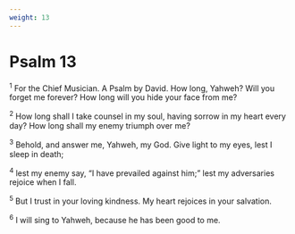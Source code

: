 ```yaml
---
weight: 13
---
```


# Psalm 13

<sup>1</sup> For the Chief Musician. A Psalm by David. How long, Yahweh? Will you forget me forever? How long will you hide your face from me? 

<sup>2</sup> How long shall I take counsel in my soul, having sorrow in my heart every day? How long shall my enemy triumph over me? 

<sup>3</sup> Behold, and answer me, Yahweh, my God. Give light to my eyes, lest I sleep in death; 

<sup>4</sup> lest my enemy say, “I have prevailed against him;” lest my adversaries rejoice when I fall. 

<sup>5</sup> But I trust in your loving kindness. My heart rejoices in your salvation. 

<sup>6</sup> I will sing to Yahweh, because he has been good to me. 


